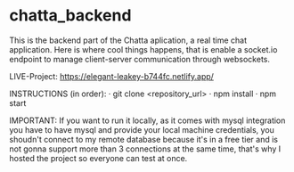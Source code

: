 # chatta_backend

This is the backend part of the Chatta aplication, a real time chat application.
Here is where cool things happens, that is enable a socket.io endpoint to manage client-server communication through websockets.

LIVE-Project: https://elegant-leakey-b744fc.netlify.app/

INSTRUCTIONS (in order):
· git clone <repository_url>
· npm install
· npm start

IMPORTANT: If you want to run it locally, as it comes with mysql integration you have to have mysql and provide your local machine credentials, you shoudn't connect to my remote database because it's in a free tier and is not gonna support more than 3 connections at the same time, that's why I hosted the project so everyone can test at once.
